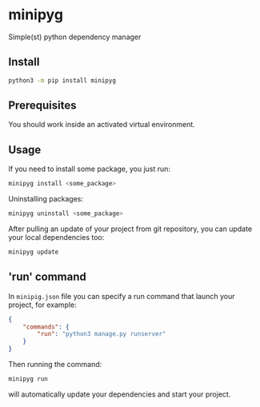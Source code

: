 # minipyg
Simple(st) python dependency manager

## Install
```bash
python3 -m pip install minipyg
```
## Prerequisites
You should work inside an activated virtual environment.
## Usage
If you need to install some package, you just run:
```bash
minipyg install <some_package>
```
Uninstalling packages:
```bash
minipyg uninstall <some_package>
```
After pulling an update of your project from git repository, you can update your local dependencies too:
```bash
minipyg update
```
## 'run' command
In `minipig.json` file you can specify a run command that launch your project, for example:
```json
{
    "commands": {
        "run": "python3 manage.py runserver"
    }
}
```
Then running the command:
```bash
minipyg run
```
will automatically update your dependencies and start your project.
